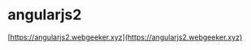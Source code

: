 # angularjs2


[https://angularjs2.webgeeker.xyz](https://angularjs2.webgeeker.xyz)

<meta charset="utf-8" />
<meta http-equiv="X-UA-Compatible" content="IE=edge,chrome=1">
<meta name="viewport" content="width=device-width,initial-scale=1,user-scale=0">
<!-- SEO -->
<!-- http://angularjs2.webgeeker.xyz -->
<meta name=generator content="Sublime Text 3">
<meta name="keywords" content="angularjs2.webgeeker.xyz,xgqfrms,webgeeker,github,webgeeker.xyz">
<meta name="description" content="http://angularjs2.webgeeker.xyz: webgeeker's angularjs2 website of GitHub!">
<meta name="application-name" content="angularjs2.webgeeker.xyz">
<!-- logo -->
<!-- <link rel="shortcut icon" href="images/logo.png" type="image/x-icon"> -->
<link rel="shortcut icon" href="images/logo.png" type="image/png">
